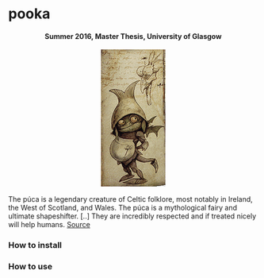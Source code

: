 # pooka
<h4 align="center">
 Summer 2016, Master Thesis, University of Glasgow
</h4>
<p align="center">
  <img src="https://github.com/nickozoulis/pooka/blob/master/pooka.png?raw=true" alt="Pooka's image"/>
</p>

The púca is a legendary creature of Celtic folklore, most notably in Ireland, the West of Scotland, and Wales. The púca is a mythological fairy and ultimate shapeshifter. [..] They are incredibly respected and if treated nicely will help humans.
[Source](http://listverse.com/2009/10/26/10-mythological-creatures-and-shapeshifters/)

### How to install

### How to use
